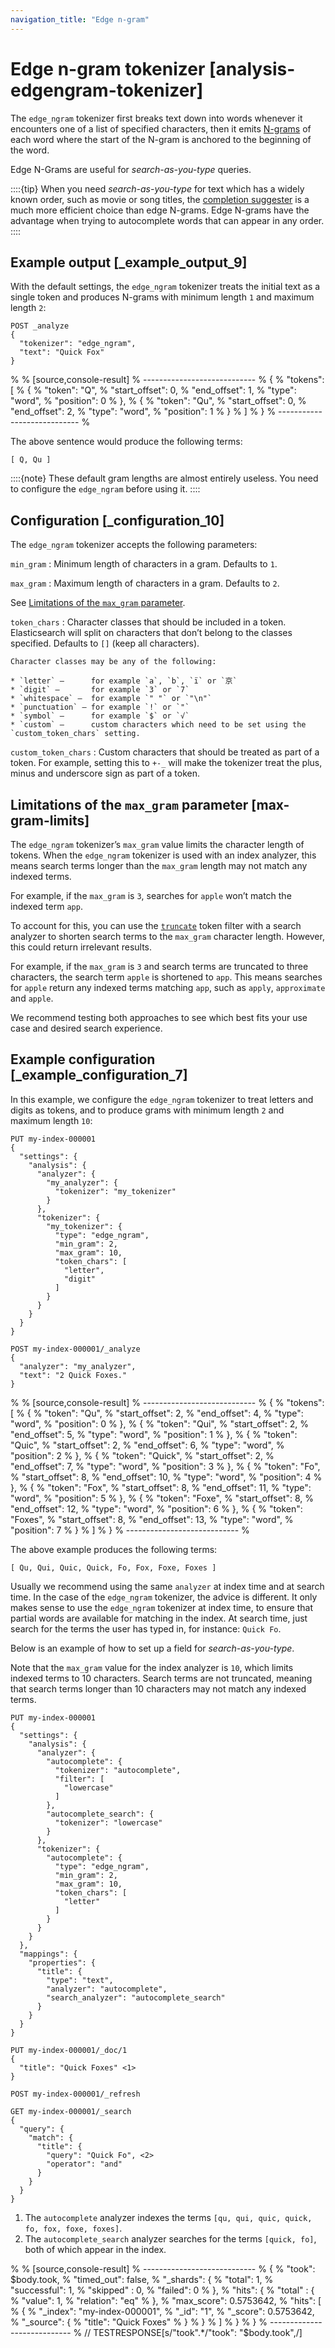 ```yaml
---
navigation_title: "Edge n-gram"
---
```


# Edge n-gram tokenizer [analysis-edgengram-tokenizer]


The `edge_ngram` tokenizer first breaks text down into words whenever it encounters one of a list of specified characters, then it emits [N-grams](https://en.wikipedia.org/wiki/N-gram) of each word where the start of the N-gram is anchored to the beginning of the word.

Edge N-Grams are useful for *search-as-you-type* queries.

::::{tip} 
When you need *search-as-you-type* for text which has a widely known order, such as movie or song titles, the [completion suggester](search-suggesters.md#completion-suggester) is a much more efficient choice than edge N-grams. Edge N-grams have the advantage when trying to autocomplete words that can appear in any order.
::::



## Example output [_example_output_9] 

With the default settings, the `edge_ngram` tokenizer treats the initial text as a single token and produces N-grams with minimum length `1` and maximum length `2`:

```console
POST _analyze
{
  "tokenizer": "edge_ngram",
  "text": "Quick Fox"
}
```

% 
% [source,console-result]
% ----------------------------
% {
%   "tokens": [
%     {
%       "token": "Q",
%       "start_offset": 0,
%       "end_offset": 1,
%       "type": "word",
%       "position": 0
%     },
%     {
%       "token": "Qu",
%       "start_offset": 0,
%       "end_offset": 2,
%       "type": "word",
%       "position": 1
%     }
%   ]
% }
% ----------------------------
% 

The above sentence would produce the following terms:

```text
[ Q, Qu ]
```

::::{note} 
These default gram lengths are almost entirely useless. You need to configure the `edge_ngram` before using it.
::::



## Configuration [_configuration_10] 

The `edge_ngram` tokenizer accepts the following parameters:

`min_gram`
:   Minimum length of characters in a gram. Defaults to `1`.

`max_gram`
:   Maximum length of characters in a gram. Defaults to `2`.

See [Limitations of the `max_gram` parameter](analysis-edgengram-tokenizer.md#max-gram-limits).


`token_chars`
:   Character classes that should be included in a token. Elasticsearch will split on characters that don’t belong to the classes specified. Defaults to `[]` (keep all characters).

    Character classes may be any of the following:

    * `letter` —      for example `a`, `b`, `ï` or `京`
    * `digit` —       for example `3` or `7`
    * `whitespace` —  for example `" "` or `"\n"`
    * `punctuation` — for example `!` or `"`
    * `symbol` —      for example `$` or `√`
    * `custom` —      custom characters which need to be set using the `custom_token_chars` setting.


`custom_token_chars`
:   Custom characters that should be treated as part of a token. For example, setting this to `+-_` will make the tokenizer treat the plus, minus and underscore sign as part of a token.


## Limitations of the `max_gram` parameter [max-gram-limits] 

The `edge_ngram` tokenizer’s `max_gram` value limits the character length of tokens. When the `edge_ngram` tokenizer is used with an index analyzer, this means search terms longer than the `max_gram` length may not match any indexed terms.

For example, if the `max_gram` is `3`, searches for `apple` won’t match the indexed term `app`.

To account for this, you can use the [`truncate`](analysis-truncate-tokenfilter.md) token filter with a search analyzer to shorten search terms to the `max_gram` character length. However, this could return irrelevant results.

For example, if the `max_gram` is `3` and search terms are truncated to three characters, the search term `apple` is shortened to `app`. This means searches for `apple` return any indexed terms matching `app`, such as `apply`, `approximate` and `apple`.

We recommend testing both approaches to see which best fits your use case and desired search experience.


## Example configuration [_example_configuration_7] 

In this example, we configure the `edge_ngram` tokenizer to treat letters and digits as tokens, and to produce grams with minimum length `2` and maximum length `10`:

```console
PUT my-index-000001
{
  "settings": {
    "analysis": {
      "analyzer": {
        "my_analyzer": {
          "tokenizer": "my_tokenizer"
        }
      },
      "tokenizer": {
        "my_tokenizer": {
          "type": "edge_ngram",
          "min_gram": 2,
          "max_gram": 10,
          "token_chars": [
            "letter",
            "digit"
          ]
        }
      }
    }
  }
}

POST my-index-000001/_analyze
{
  "analyzer": "my_analyzer",
  "text": "2 Quick Foxes."
}
```

% 
% [source,console-result]
% ----------------------------
% {
%   "tokens": [
%     {
%       "token": "Qu",
%       "start_offset": 2,
%       "end_offset": 4,
%       "type": "word",
%       "position": 0
%     },
%     {
%       "token": "Qui",
%       "start_offset": 2,
%       "end_offset": 5,
%       "type": "word",
%       "position": 1
%     },
%     {
%       "token": "Quic",
%       "start_offset": 2,
%       "end_offset": 6,
%       "type": "word",
%       "position": 2
%     },
%     {
%       "token": "Quick",
%       "start_offset": 2,
%       "end_offset": 7,
%       "type": "word",
%       "position": 3
%     },
%     {
%       "token": "Fo",
%       "start_offset": 8,
%       "end_offset": 10,
%       "type": "word",
%       "position": 4
%     },
%     {
%       "token": "Fox",
%       "start_offset": 8,
%       "end_offset": 11,
%       "type": "word",
%       "position": 5
%     },
%     {
%       "token": "Foxe",
%       "start_offset": 8,
%       "end_offset": 12,
%       "type": "word",
%       "position": 6
%     },
%     {
%       "token": "Foxes",
%       "start_offset": 8,
%       "end_offset": 13,
%       "type": "word",
%       "position": 7
%     }
%   ]
% }
% ----------------------------
% 

The above example produces the following terms:

```text
[ Qu, Qui, Quic, Quick, Fo, Fox, Foxe, Foxes ]
```

Usually we recommend using the same `analyzer` at index time and at search time. In the case of the `edge_ngram` tokenizer, the advice is different. It only makes sense to use the `edge_ngram` tokenizer at index time, to ensure that partial words are available for matching in the index. At search time, just search for the terms the user has typed in, for instance: `Quick Fo`.

Below is an example of how to set up a field for *search-as-you-type*.

Note that the `max_gram` value for the index analyzer is `10`, which limits indexed terms to 10 characters. Search terms are not truncated, meaning that search terms longer than 10 characters may not match any indexed terms.

```console
PUT my-index-000001
{
  "settings": {
    "analysis": {
      "analyzer": {
        "autocomplete": {
          "tokenizer": "autocomplete",
          "filter": [
            "lowercase"
          ]
        },
        "autocomplete_search": {
          "tokenizer": "lowercase"
        }
      },
      "tokenizer": {
        "autocomplete": {
          "type": "edge_ngram",
          "min_gram": 2,
          "max_gram": 10,
          "token_chars": [
            "letter"
          ]
        }
      }
    }
  },
  "mappings": {
    "properties": {
      "title": {
        "type": "text",
        "analyzer": "autocomplete",
        "search_analyzer": "autocomplete_search"
      }
    }
  }
}

PUT my-index-000001/_doc/1
{
  "title": "Quick Foxes" <1>
}

POST my-index-000001/_refresh

GET my-index-000001/_search
{
  "query": {
    "match": {
      "title": {
        "query": "Quick Fo", <2>
        "operator": "and"
      }
    }
  }
}
```

1. The `autocomplete` analyzer indexes the terms `[qu, qui, quic, quick, fo, fox, foxe, foxes]`.
2. The `autocomplete_search` analyzer searches for the terms `[quick, fo]`, both of which appear in the index.


% 
% [source,console-result]
% ----------------------------
% {
%   "took": $body.took,
%   "timed_out": false,
%   "_shards": {
%     "total": 1,
%     "successful": 1,
%     "skipped" : 0,
%     "failed": 0
%   },
%   "hits": {
%     "total" : {
%         "value": 1,
%         "relation": "eq"
%     },
%     "max_score": 0.5753642,
%     "hits": [
%       {
%         "_index": "my-index-000001",
%         "_id": "1",
%         "_score": 0.5753642,
%         "_source": {
%           "title": "Quick Foxes"
%         }
%       }
%     ]
%   }
% }
% ----------------------------
% // TESTRESPONSE[s/"took".*/"took": "$body.took",/]

